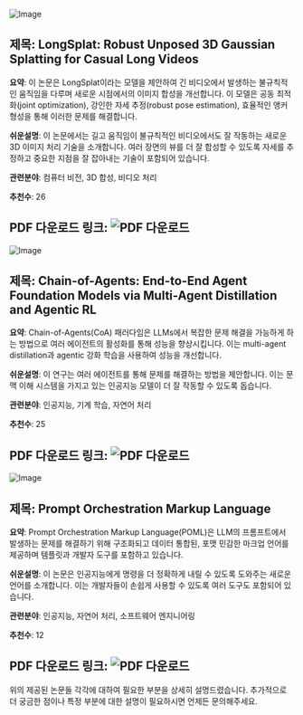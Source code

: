 ![Image](https://arxiv.org/pdf/2508.14041)
## 제목: LongSplat: Robust Unposed 3D Gaussian Splatting for Casual Long Videos

**요약**: 
이 논문은 LongSplat이라는 모델을 제안하여 긴 비디오에서 발생하는 불규칙적인 움직임을 다루며 새로운 시점에서의 이미지 합성을 개선합니다. 이 모델은 공동 최적화(joint optimization), 강인한 자세 추정(robust pose estimation), 효율적인 앵커 형성을 통해 이러한 문제를 해결합니다.

**쉬운설명**: 
이 논문에서는 길고 움직임이 불규칙적인 비디오에서도 잘 작동하는 새로운 3D 이미지 처리 기술을 소개합니다. 여러 장면의 뷰를 더 잘 합성할 수 있도록 자세를 추정하고 중요한 지점을 잘 잡아내는 기술이 포함되어 있습니다.

**관련분야**: 
컴퓨터 비전, 3D 합성, 비디오 처리

**추천수**: 
26

**PDF 다운로드 링크**: ![PDF 다운로드](https://arxiv.org/pdf/2508.14041)
---

![Image](https://cdn-thumbnails.huggingface.co/social-thumbnails/papers/2508.13167.png)
## 제목: Chain-of-Agents: End-to-End Agent Foundation Models via Multi-Agent Distillation and Agentic RL

**요약**:
Chain-of-Agents(CoA) 패러다임은 LLMs에서 복잡한 문제 해결을 가능하게 하는 방법으로 여러 에이전트의 활성화를 통해 성능을 향상시킵니다. 이는 multi-agent distillation과 agentic 강화 학습을 사용하여 성능을 개선합니다.

**쉬운설명**: 
이 연구는 여러 에이전트를 통해 문제를 해결하는 방법을 제안합니다. 이는 문맥 이해 시스템을 가지고 있는 인공지능 모델이 더 잘 작동할 수 있도록 돕습니다.

**관련분야**: 
인공지능, 기계 학습, 자연어 처리

**추천수**: 
25

**PDF 다운로드 링크**: ![PDF 다운로드](https://arxiv.org/pdf/2508.13167)
---

![Image](https://avatars/62f70630cdf1c252b80b4d5eaa5a4150.svg)
## 제목: Prompt Orchestration Markup Language

**요약**: 
Prompt Orchestration Markup Language(POML)은 LLM의 프롬프트에서 발생하는 문제를 해결하기 위해 구조화되고 데이터 통합된, 포맷 민감한 마크업 언어를 제공하며 템플릿과 개발자 도구를 포함하고 있습니다.

**쉬운설명**: 
이 논문은 인공지능에게 명령을 더 정확하게 내릴 수 있도록 도와주는 새로운 언어를 소개합니다. 이는 개발자들이 손쉽게 사용할 수 있도록 여러 도구도 포함되어 있습니다.

**관련분야**: 
인공지능, 자연어 처리, 소프트웨어 엔지니어링

**추천수**: 
12

**PDF 다운로드 링크**: ![PDF 다운로드](https://arxiv.org/pdf/2508.13948)
---

위의 제공된 논문들 각각에 대하여 필요한 부분을 상세히 설명드렸습니다. 추가적으로 더 궁금한 점이나 특정 부분에 대한 설명이 필요하시면 언제든 문의해주세요.